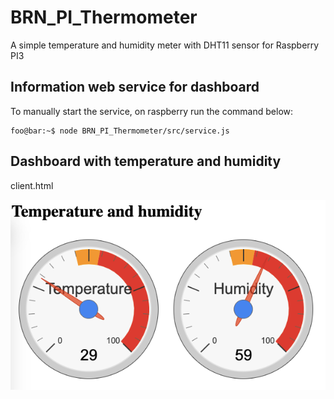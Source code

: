 # BRN_PI_Thermometer

A simple temperature and humidity meter with DHT11 sensor for Raspberry PI3

## Information web service for dashboard

To manually start the service, on raspberry run the command below:

```console
foo@bar:~$ node BRN_PI_Thermometer/src/service.js
```

## Dashboard with temperature and humidity

client.html


![Dashboard](doc/BRN_PI_Thermometer.png)
